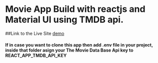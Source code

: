 # Movie App Build with reactjs and Material UI using TMDB api.

##Link to the Live Site [demo](https://movie-app-ahmad.netlify.app)

#### If in case you want to clone this app then add .env file in your project, inside that folder asign your The Movie Data Base Api key to REACT_APP_TMDB_API_KEY
